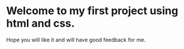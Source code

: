 # Welcome to my first project using html and css.
Hope you will like it and will have good feedback for me.
